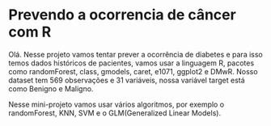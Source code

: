 # Prevendo a ocorrencia de câncer com R

Olá. Nesse projeto vamos tentar prever a ocorrência de diabetes e para isso temos dados históricos de pacientes, vamos usar a linguagem R, pacotes como randomForest, class, gmodels, caret, e1071, ggplot2 e DMwR. Nosso dataset tem 569 observações e 31 variáveis, nossa variável target está como Benigno e Maligno.

Nesse mini-projeto vamos usar vários algoritmos, por exemplo o randomForest, KNN, SVM e o GLM(Generalized Linear Models).
